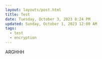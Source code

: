 ```yaml
---
layout: layouts/post.html
title: Test
date: Tuesday, October 3, 2023 8:24 PM
updated: Sunday, October 1, 2023 12:00 AM
tags:
  - test
  - encryption
---
```

ARGHHH